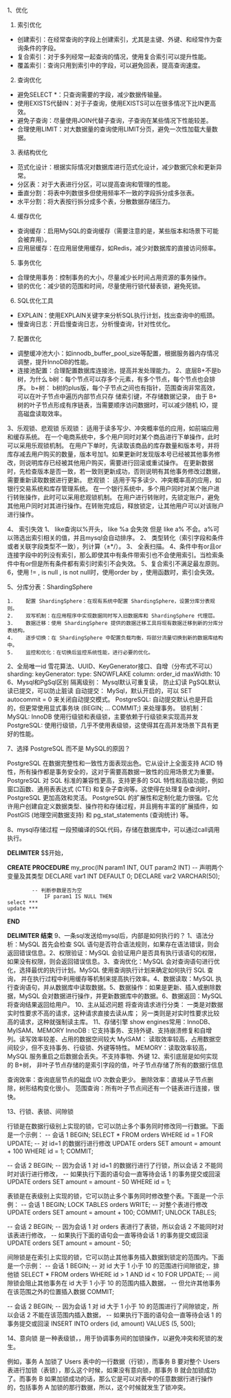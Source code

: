 1、优化
1. 索引优化
- 创建索引：在经常查询的字段上创建索引，尤其是主键、外键、和经常作为查询条件的字段。
- 复合索引：对于多列经常一起查询的情况，使用复合索引可以提升性能。
- 覆盖索引：查询只用到索引中的字段，可以避免回表，提高查询速度。
2. 查询优化
- 避免SELECT *：只查询需要的字段，减少数据传输量。
- 使用EXISTS代替IN：对于子查询，使用EXISTS可以在很多情况下比IN更高效。
- 避免子查询：尽量使用JOIN代替子查询，子查询在某些情况下性能较差。
- 合理使用LIMIT：对大数据量的查询使用LIMIT分页，避免一次性加载大量数据。
3. 表结构优化
- 范式化设计：根据实际情况对数据库进行范式化设计，减少数据冗余和更新异常。
- 分区表：对于大表进行分区，可以提高查询和管理的性能。
- 垂直分割：将表中列数很多但使用频率不一致的字段拆分成多张表。
- 水平分割：将大表按行拆分成多个表，分散数据存储压力。
4. 缓存优化
- 查询缓存：启用MySQL的查询缓存（需要注意的是，某些版本和场景下可能会被弃用）。
- 应用层缓存：在应用层使用缓存，如Redis，减少对数据库的直接访问频率。
5. 事务优化
- 合理使用事务：控制事务的大小，尽量减少长时间占用资源的事务操作。
- 锁的优化：减少锁的范围和时间，尽量使用行锁代替表锁，避免死锁。
6. SQL优化工具
- EXPLAIN：使用EXPLAIN关键字来分析SQL执行计划，找出查询中的瓶颈。
- 慢查询日志：开启慢查询日志，分析慢查询，针对性优化。
7. 配置优化
- 调整缓冲池大小：如innodb_buffer_pool_size等配置，根据服务器内存情况调整，提升InnoDB的性能。
- 连接池配置：合理配置数据库连接池，提高并发处理能力。
  2、底层B+不是b树，为什么
  b树：每个节点可以存多个元素，有多个节点，每个节点也会排序。
  b+树： b树的plus版，每个子节点之间也有指针，范围查询非常高效，可以在叶子节点中遍历内部节点只存                                                   储索引键，不存储数据记录，
  由于 B+ 树的叶子节点形成有序链表，当需要顺序访问数据时，可以减少随机 IO，提高磁盘读取效率。

3、乐观锁、悲观锁
乐观锁：        适用于读多写少、冲突概率低的应用，如前端应用和缓存系统。
在一个电商系统中，多个用户同时对某个商品进行下单操作，此时可以采用乐观锁机制。
在用户下单时，先读取该商品的库存数量和版本号，并将库存减去用户购买的数量，版本号加1。如果更新时发现版本号已经被其他事务修改，则说明库存已经被其他用户购买，需要进行回滚或重试操作。
在更新数据时，先检查版本是否一致，若一致则更新成功，否则说明有其他事务修改过数据，需要重新读取数据进行更新。
悲观锁：        适用于写多读少、冲突概率高的应用，如银行交易系统和库存管理系统。
在一个银行系统中，多个用户同时对某个账户进行转账操作，此时可以采用悲观锁机制。
在用户进行转账时，先锁定账户，避免其他用户同时对其进行操作。在转账完成后，释放锁定，让其他用户可以对该账户进行操作。


4、 索引失效
1、 like查询以%开头，  like %a 会失效 但是 like a% 不会。a%可以筛选出索引相关的值，并且mysql会自动排序。
2、 类型转化（索引字段和条件或者关联字段类型不一致），列计算（±*/）。
3、 全表扫描。
4、条件中有or且or连接字段中的列没有索引，那么即使其中有条件带索引也不会使用索引。当检索条件中有or但是所有条件都有索引时索引不会失效。
5、复合索引不满足最左原则。
6，使用 != , is null , is not null时，使用order by ，使用函数时，索引会失效。

5、分库分表：ShardingSphere

    1.    配置 ShardingSphere：在现有系统中配置 ShardingSphere，设置分库分表规则。
    2.    双写机制：在应用程序中实现数据同时写入旧数据库和 ShardingSphere 代理层。
    3.    数据迁移：使用 ShardingSphere 提供的数据迁移工具将现有数据迁移到新的分库分表结构。
    4.    逐步切换：在 ShardingSphere 中配置负载均衡，将部分流量切换到新的数据库结构中。
    5.    监控和优化：在切换后监控系统性能，进行必要的优化。

2、全局唯一id
雪花算法、UUID、KeyGenerator接口、自增（分布式不可以）
sharding:
keyGenerator:
type: SNOWFLAKE
column: order_id
maxWidth: 10
6、Mysql和PgSql区别
隔离级别：    Mysql默认可重复读，   防止幻读
PgSQL默认读已提交，可以防止脏读
自动提交：
MySql，默认开启的，可以 SET autocommit = 0 来关闭自动提交模式。
PostgreSQL:    自动提交默认也是开启的，但更常使用显式事务块 (BEGIN; ... COMMIT;) 来处理事务。
锁机制：
MySQL:         InnoDB 使用行级锁和表级锁，主要依赖于行级锁来实现高并发
PostgreSQL:    使用行级锁，几乎不使用表级锁，这使得其在高并发场景下具有更好的性能。

7、选择 PostgreSQL 而不是 MySQL的原因？

PostgreSQL 在数据完整性和一致性方面表现出色。它从设计上全面支持 ACID 特性，所有操作都是事务安全的，这对于需要高数据一致性的应用场景尤为重要。
PostgreSQL 对 SQL 标准的兼容性更高，支持更多的 SQL 特性和高级功能，例如窗口函数、通用表表达式 (CTE) 和复杂子查询等。这使得在处理复杂查询时，PostgreSQL 更加高效和灵活。
PostgreSQL 的扩展性和定制化能力很强。它允许用户创建自定义数据类型、操作符和存储过程，并且拥有丰富的扩展插件，如 PostGIS (地理空间数据支持) 和 pg_stat_statements (查询统计) 等。


8、mysql存储过程
一段预编译的SQL代码，存储在数据库中，可以通过call调用执行。

**DELIMITER** \$\$开始，

**CREATE PROCEDURE**  my\_proc(IN param1 INT, OUT param2 INT)&#x20;
-- 声明两个变量及其类型
DECLARE var1 INT DEFAULT 0;
DECLARE var2 VARCHAR(50);

            -- 判断参数是否为空
                IF param1 IS NULL THEN
    select ***
    update ***

**END**

**DELIMITER 结束**
9、一条sql发送给mysql后，内部是如何执行的？
1、语法分析：MySQL 首先会检查 SQL 语句是否符合语法规则，如果存在语法错误，则会返回错误信息。2、权限验证：MySQL 会验证用户是否具有执行该语句的权限，如果没有权限，则会返回错误信息。3、查询优化：MySQL 会对查询语句进行优化，选择最优的执行计划。MySQL 使用查询执行计划来确定如何执行 SQL 查询， 并在执行过程中利用缓存等机制来提高执行效率。4、数据读取：MySQL 执行查询语句，并从数据库中读取数据。5、数据操作：如果是更新、插入或删除数据，MySQL 会对数据进行操作，并更新数据库中的数据。6、数据返回：MySQL 将查询结果返回给用户。
10、主从延迟问题
将查询请求进行分类：
一类是对数据实时性要求不高的请求，这种请求直接去读从库；
另一类则是对实时性要求比较高的请求，这种就强制读主库。
11、存储引擎
show engines常用：InnoDB、MyISAM、MEMORY
InnoDB  :    它支持事务、支持外键、支持崩溃修复和自增列。读写效率较差、占用的数据空间较大
MyISAM：  读取效率较高，占用数据空间较少，但不支持事务、行级锁、外键等特性。
MEMORY：读取效率较高，MySQL 服务重启之后数据会丢失。不支持事物、外键
12、索引底层是如何实现的
B+树，
非叶子节点存储的是索引字段的值，叶子节点存储了所有的数据行信息


查询效率：查询底层节点的磁盘 I/O 次数会更少。
删除效率：直接从子节点删除，树形结构变化很小。
范围查询：所有叶子节点间还有一个链表进行连接，很快。

13、行锁、表锁、间隙锁

行锁是在数据行级别上实现的锁，它可以防止多个事务同时修改同一行数据。下面是一个示例：
-- 会话 1
BEGIN;
SELECT * FROM orders WHERE id = 1 FOR UPDATE;
-- 对 id=1 的数据行进行修改
UPDATE orders SET amount = amount + 100 WHERE id = 1;
COMMIT;

-- 会话 2
BEGIN;
-- 因为会话 1 对 id=1 的数据行进行了行锁，所以会话 2 不能同时对该行进行修改，
-- 如果执行下面的语句会一直等待会话 1 的事务提交或回滚
UPDATE orders SET amount = amount - 50 WHERE id = 1;

表锁是在表级别上实现的锁，它可以防止多个事务同时修改整个表。下面是一个示例：
-- 会话 1
BEGIN;
LOCK TABLES orders WRITE;
-- 对整个表进行修改
UPDATE orders SET amount = amount + 100;
COMMIT;
UNLOCK TABLES;

-- 会话 2
BEGIN;
-- 因为会话 1 对 orders 表进行了表锁，所以会话 2 不能同时对该表进行修改，
-- 如果执行下面的语句会一直等待会话 1 的事务提交或回滚
UPDATE orders SET amount = amount - 50;

间隙锁是在索引上实现的锁，它可以防止其他事务插入数据到锁定的范围内。下面是一个示例：
-- 会话 1
BEGIN;
-- 对 id 大于 1 小于 10 的范围进行间隙锁定，排他锁
SELECT * FROM orders WHERE id > 1 AND id < 10 FOR UPDATE;
-- 间隙锁会阻止其他事务在 id 大于 1 小于 10 的范围内插入数据，
-- 但允许其他事务在该范围之外的位置插入数据
COMMIT;

-- 会话 2
BEGIN;
-- 因为会话 1 对 id 大于 1 小于 10 的范围进行了间隙锁定，所以会话 2 不能在该范围内插入数据，
-- 如果执行下面的语句会一直等待会话 1 的事务提交或回滚
INSERT INTO orders (id, amount) VALUES (5, 500);


14、意向锁
是一种表级锁，，用于协调事务间的加锁操作，以避免冲突和死锁的发生。

例如，事务 A 加锁了 Users 表中的一行数据（行锁），而事务 B 要对整个 Users 表进行加锁（表锁），那么这个时候，如果没有意向锁，那事务 B 就会加锁成功了。而事务 B 如果加锁成功的话，那么它是可以对表中的任意数据行进行操作的，包括事务 A 加锁的那行数据，所以，这个时候就发生了锁冲突。





